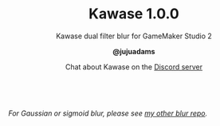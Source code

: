 <h1 align="center">Kawase 1.0.0</h1>

<p align="center">Kawase dual filter blur for GameMaker Studio 2</p>

<p align="center"><b>@jujuadams</b></p>

<p align="center">Chat about Kawase on the <a href="https://discord.gg/8krYCqr">Discord server</a></p>

&nbsp;

&nbsp;

*For Gaussian or sigmoid blur, please see [my other blur repo](https://github.com/JujuAdams/blurs).*
